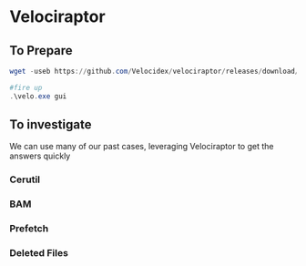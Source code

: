 # Velociraptor

## To Prepare

```powershell
wget -useb https://github.com/Velocidex/velociraptor/releases/download/v0.6.4-2/velociraptor-v0.6.4-2-windows-amd64.exe -outfile velo.exe

#fire up
.\velo.exe gui


```

## To investigate

We can use many of our past cases, leveraging Velociraptor to get the answers quickly

### Cerutil

### BAM

### Prefetch

### Deleted Files
